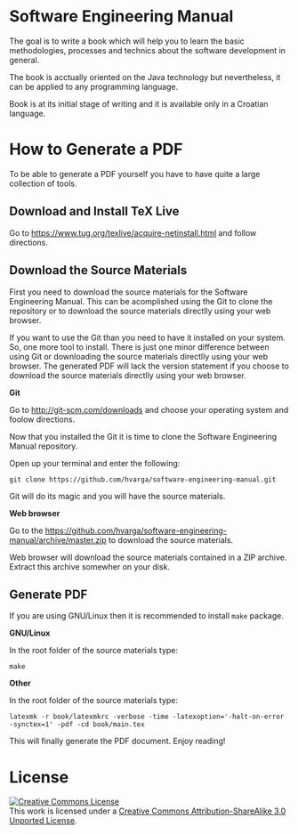 # Software Engineering Manual

The goal is to write a book which will help you to learn the basic methodologies, processes and technics about the software development in general.

The book is acctually oriented on the Java technology but nevertheless, it can be applied to any programming language.

Book is at its initial stage of writing and it is available only in a Croatian language.

# How to Generate a PDF

To be able to generate a PDF yourself you have to have quite a large collection of tools.

## Download and Install TeX Live

Go to https://www.tug.org/texlive/acquire-netinstall.html and follow directions.

## Download the Source Materials

First you need to download the source materials for the Software Engineering Manual. This can be acomplished using the Git to clone the repository or to download the source materials directlly using your web browser.

If you want to use the Git than you need to have it installed on your system. So, one more tool to install. There is just one minor difference between using Git or downloading the source materials directlly using your web browser. The generated PDF will lack the version statement if you choose to download the source materials directlly using your web browser.

**Git**

Go to http://git-scm.com/downloads and choose your operating system and foolow directions.

Now that you installed the Git it is time to clone the Software Engineering Manual repository.

Open up your terminal and enter the following:
```
git clone https://github.com/hvarga/software-engineering-manual.git
```

Git will do its magic and you will have the source materials.

**Web browser**

Go to the https://github.com/hvarga/software-engineering-manual/archive/master.zip to download the source materials.

Web browser will download the source materials contained in a ZIP archive. Extract this archive somewher on your disk.

## Generate PDF

If you are using GNU/Linux then it is recommended to install `make` package.

**GNU/Linux**

In the root folder of the source materials type:

```
make
```

**Other**

In the root folder of the source materials type:

```
latexmk -r book/latexmkrc -verbose -time -latexoption='-halt-on-error -synctex=1' -pdf -cd book/main.tex
```

This will finally generate the PDF document. Enjoy reading!

# License

<a rel="license" href="http://creativecommons.org/licenses/by-sa/3.0/"><img alt="Creative Commons License" style="border-width:0" src="https://i.creativecommons.org/l/by-sa/3.0/88x31.png" /></a><br />This work is licensed under a <a rel="license" href="http://creativecommons.org/licenses/by-sa/3.0/">Creative Commons Attribution-ShareAlike 3.0 Unported License</a>.

